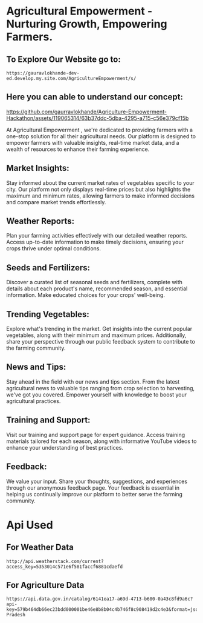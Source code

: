 
# Agricultural Empowerment - Nurturing Growth, Empowering Farmers.

## To Explore Our Website go to:
```
https://gauravlokhande-dev-ed.develop.my.site.com/AgricultureEmpowerment/s/
```

## Here you can able to understand our concept:

https://github.com/gaurravlokhande/Agriculture-Empowerment-Hackathon/assets/119065314/63b37ddc-5dba-4295-a715-c56e379cf15b


At Agricultural Empowerment , we're dedicated to providing farmers with a one-stop solution for all their agricultural needs. Our platform is designed to empower farmers with valuable insights, real-time market data, and a wealth of resources to enhance their farming experience.

## Market Insights:
Stay informed about the current market rates of vegetables specific to your city. Our platform not only displays real-time prices but also highlights the maximum and minimum rates, allowing farmers to make informed decisions and compare market trends effortlessly.

## Weather Reports:
Plan your farming activities effectively with our detailed weather reports. Access up-to-date information to make timely decisions, ensuring your crops thrive under optimal conditions.

## Seeds and Fertilizers:
Discover a curated list of seasonal seeds and fertilizers, complete with details about each product's name, recommended season, and essential information. Make educated choices for your crops' well-being.

## Trending Vegetables:
Explore what's trending in the market. Get insights into the current popular vegetables, along with their minimum and maximum prices. Additionally, share your perspective through our public feedback system to contribute to the farming community.

## News and Tips:
Stay ahead in the field with our news and tips section. From the latest agricultural news to valuable tips ranging from crop selection to harvesting, we've got you covered. Empower yourself with knowledge to boost your agricultural practices.

## Training and Support:
Visit our training and support page for expert guidance. Access training materials tailored for each season, along with informative YouTube videos to enhance your understanding of best practices.

## Feedback:
We value your input. Share your thoughts, suggestions, and experiences through our anonymous feedback page. Your feedback is essential in helping us continually improve our platform to better serve the farming community.


# Api Used

## For Weather Data
```
http://api.weatherstack.com/current?access_key=5353014c571e6f581faccf6881cdaefd
```

## For Agriculture Data
```
https://api.data.gov.in/catalog/6141ea17-a69d-4713-b600-0a43c8fd9a6c?api-key=579b464db66ec23bdd000001be46e8b8b04c4b746f8c908419d2c4e3&format=json&filters%5Bstate%5D=Uttar Pradesh
```


